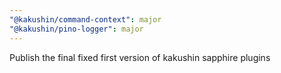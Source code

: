```yaml
---
"@kakushin/command-context": major
"@kakushin/pino-logger": major
---
```


Publish the final fixed first version of kakushin sapphire plugins

